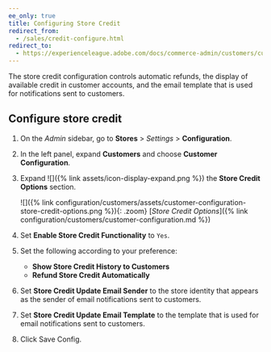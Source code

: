 ```yaml
---
ee_only: true
title: Configuring Store Credit
redirect_from:
  - /sales/credit-configure.html
redirect_to:
  - https://experienceleague.adobe.com/docs/commerce-admin/customers/customer-accounts/store-credit/credit-configure.html
---
```


The store credit configuration controls automatic refunds, the display of available credit in customer accounts, and the email template that is used for notifications sent to customers.

## Configure store credit

1. On the _Admin_ sidebar, go to **Stores** > _Settings_ > **Configuration**.

1. In the left panel, expand **Customers** and choose **Customer Configuration**.

1. Expand ![]({% link assets/icon-display-expand.png %}) the **Store Credit Options** section.

   ![]({% link configuration/customers/assets/customer-configuration-store-credit-options.png %}){: .zoom}
   [_Store Credit Options_]({% link configuration/customers/customer-configuration.md %})

1. Set **Enable Store Credit Functionality** to `Yes`.

1. Set the following according to your preference:

   - **Show Store Credit History to Customers**
   - **Refund Store Credit Automatically**

1. Set **Store Credit Update Email Sender** to the store identity that appears as the sender of email notifications sent to customers.

1. Set **Store Credit Update Email Template** to the template that is used for email notifications sent to customers.

1. Click <span class="btn">Save Config</span>.
